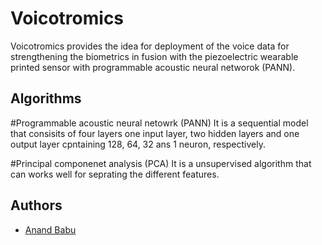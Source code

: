 
# Voicotromics
Voicotromics provides the idea for deployment of the voice data for strengthening the biometrics in fusion with the piezoelectric wearable printed sensor with programmable acoustic neural networok (PANN).

## Algorithms
#Programmable acoustic neural netowrk (PANN)
It is a sequential model that consisits of four layers one input layer, two hidden layers and one output layer cpntaining 128, 64, 32 ans 1 neuron, respectively.

#Principal componenet analysis (PCA)
It is a unsupervised algorithm that can works well for seprating the different features.


## Authors

- [Anand Babu](https://github.com/ABnano)

